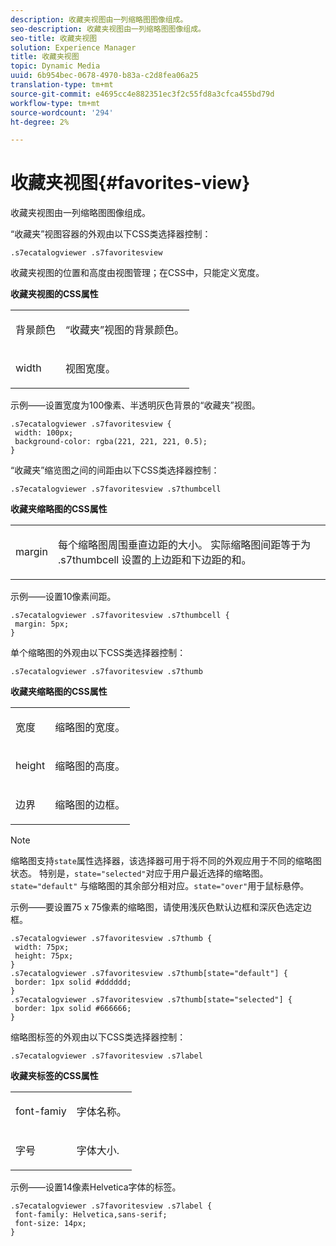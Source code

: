 ```yaml
---
description: 收藏夹视图由一列缩略图图像组成。
seo-description: 收藏夹视图由一列缩略图图像组成。
seo-title: 收藏夹视图
solution: Experience Manager
title: 收藏夹视图
topic: Dynamic Media
uuid: 6b954bec-0678-4970-b83a-c2d8fea06a25
translation-type: tm+mt
source-git-commit: e4695cc4e882351ec3f2c55fd8a3cfca455bd79d
workflow-type: tm+mt
source-wordcount: '294'
ht-degree: 2%

---
```



# 收藏夹视图{#favorites-view}

收藏夹视图由一列缩略图图像组成。

<!--<a id="section_B6EFCCADB5A5495DAE6BBE42F7F405CB"></a>-->

“收藏夹”视图容器的外观由以下CSS类选择器控制：

```
.s7ecatalogviewer .s7favoritesview
```

收藏夹视图的位置和高度由视图管理；在CSS中，只能定义宽度。

**收藏夹视图的CSS属性**

<table id="table_C48C56E696304C9BAFEE71BA9EA9A174"> 
 <tbody> 
  <tr> 
   <td colname="col1"> <p> <span class="codeph"> 背景颜色  </span> </p> </td> 
   <td colname="col2"> <p> “收藏夹”视图的背景颜色。 </p> </td> 
  </tr> 
  <tr> 
   <td colname="col1"> <p> <span class="codeph"> width </span> </p> </td> 
   <td colname="col2"> <p>视图宽度。 </p> </td> 
  </tr> 
 </tbody> 
</table>

示例——设置宽度为100像素、半透明灰色背景的“收藏夹”视图。

```
.s7ecatalogviewer .s7favoritesview { 
 width: 100px; 
 background-color: rgba(221, 221, 221, 0.5); 
}
```

“收藏夹”缩览图之间的间距由以下CSS类选择器控制：

```
.s7ecatalogviewer .s7favoritesview .s7thumbcell
```

**收藏夹缩略图的CSS属性**

<table id="table_EED8CE63D805458196DE0E87C7E9945F"> 
 <tbody> 
  <tr> 
   <td colname="col1"> <p> <span class="codeph"> margin </span> </p> </td> 
   <td colname="col2"> <p> 每个缩略图周围垂直边距的大小。 实际缩略图间距等于为<span class="codeph"> .s7thumbcell </span>设置的上边距和下边距的和。 </p> </td> 
  </tr> 
 </tbody> 
</table>

示例——设置10像素间距。

```
.s7ecatalogviewer .s7favoritesview .s7thumbcell { 
 margin: 5px; 
}
```

单个缩略图的外观由以下CSS类选择器控制：

```
.s7ecatalogviewer .s7favoritesview .s7thumb
```

**收藏夹缩略图的CSS属性**

<table id="table_6F5B1438CAFA49E9B33400C6970ABDA1"> 
 <tbody> 
  <tr> 
   <td colname="col1"> <p> <span class="codeph"> 宽度  </span> </p> </td> 
   <td colname="col2"> <p>缩略图的宽度。 </p> </td> 
  </tr> 
  <tr> 
   <td colname="col1"> <p> <span class="codeph"> height </span> </p> </td> 
   <td colname="col2"> <p>缩略图的高度。 </p> </td> 
  </tr> 
  <tr> 
   <td colname="col1"> <p> <span class="codeph"> 边界 </span> </p> </td> 
   <td colname="col2"> <p>缩略图的边框。 </p> </td> 
  </tr> 
 </tbody> 
</table>

>[!NOTE]
>
>缩略图支持`state`属性选择器，该选择器可用于将不同的外观应用于不同的缩略图状态。 特别是，`state="selected"`对应于用户最近选择的缩略图。 `state="default"` 与缩略图的其余部分相对应。`state="over"`用于鼠标悬停。

示例——要设置75 x 75像素的缩略图，请使用浅灰色默认边框和深灰色选定边框。

```
.s7ecatalogviewer .s7favoritesview .s7thumb { 
 width: 75px; 
 height: 75px;  
} 
.s7ecatalogviewer .s7favoritesview .s7thumb[state="default"] { 
 border: 1px solid #dddddd; 
} 
.s7ecatalogviewer .s7favoritesview .s7thumb[state="selected"] { 
 border: 1px solid #666666; 
}
```

缩略图标签的外观由以下CSS类选择器控制：

```
.s7ecatalogviewer .s7favoritesview .s7label
```

**收藏夹标签的CSS属性**

<table id="table_B41339A16ACB46CB87D3EB1FD05FA2CD"> 
 <tbody> 
  <tr> 
   <td colname="col1"> <p> <span class="codeph"> font-famiy  </span> </p> </td> 
   <td colname="col2"> <p>字体名称。 </p> </td> 
  </tr> 
  <tr> 
   <td colname="col1"> <p> <span class="codeph"> 字号  </span> </p> </td> 
   <td colname="col2"> <p>字体大小. </p> </td> 
  </tr> 
 </tbody> 
</table>

示例——设置14像素Helvetica字体的标签。

```
.s7ecatalogviewer .s7favoritesview .s7label { 
 font-family: Helvetica,sans-serif; 
 font-size: 14px; 
}
```

